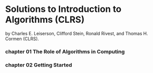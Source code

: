 # Solutions to Introduction to Algorithms (CLRS)
by Charles E. Leiserson, Clifford Stein, Ronald Rivest, and Thomas H. Cormen (CLRS).

### chapter 01 The Role of Algorithms in Computing
### chapter 02 Getting Started
